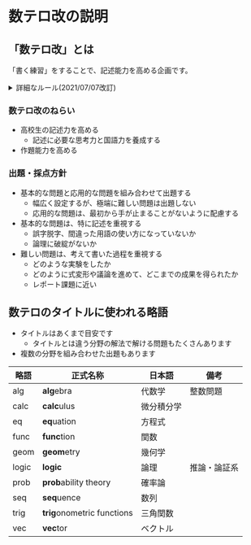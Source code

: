 # 数テロ改の説明

## 「数テロ改」とは

「書く練習」をすることで、記述能力を高める企画です。

<details markdown="1">
<summary>詳細なルール(2021/07/07改訂)</summary>

- **毎週金曜日**に問題が掲出されます
    - ただし私の体調によって土曜日になったりもします
    - 次の週の問題掲出と同時に解答を発表します
- **水曜23:59**までに提出してください
    - 提出形式は以下の通りとします
        - 紙(罫線の有無は問いません)
        - 紙に書いたものを撮影/スキャンした画像データ
        - いずれも**A4サイズまたはB5サイズで1枚以下**
        - 画像データで送るときは、**紙全体が写るようにしてください**(白紙の部分も含めてまるごと)
        - 問題の日付を書いてください
    - 友人や先生に相談したり、教科書やチャート等を調べたりしてもかまいません
    - 提出は期限内であれば何度でも受け付けますが、採点は最後に提出された答案のみ行います
- 添削して返却します
    - 出したらすぐ返却が一番いいので、できるだけ実現します
    - 各問題には満点と目標点数が設定されているので、参考にしてください
- 塾に通っている人には、次の授業(またはそれに準ずる機会)に解説します
    - 塾に通っていない人でも聞いてくれれば答えます

</details>


### 数テロ改のねらい

- 高校生の記述力を高める
    - 記述に必要な思考力と国語力を養成する
- 作題能力を高める

### 出題・採点方針

- 基本的な問題と応用的な問題を組み合わせて出題する
    - 幅広く設定するが、極端に難しい問題は出題しない
    - 応用的な問題は、最初から手が止まることがないように配慮する
- 基本的な問題は、特に記述を重視する
    - 誤字脱字、間違った用語の使い方になっていないか
    - 論理に破綻がないか
- 難しい問題は、考えて書いた過程を重視する
    - どのような実験をしたか
    - どのように式変形や議論を進めて、どこまでの成果を得られたか
    - レポート課題に近い

## 数テロのタイトルに使われる略語

- タイトルはあくまで目安です
    - タイトルとは違う分野の解法で解ける問題もたくさんあります
- 複数の分野を組み合わせた出題もあります

|略語|正式名称|日本語|備考|
|---|---|---|---|
|alg|**alg**ebra|代数学|整数問題|
|calc|**calc**ulus|微分積分学||
|eq|**eq**uation|方程式||
|func|**func**tion|関数||
|geom|**geom**etry|幾何学||
|logic|**logic**|論理|推論・論証系|
|prob|**prob**ability theory|確率論||
|seq|**seq**uence|数列||
|trig|**trig**onometric function​s|三角関数||
|vec|**vec**tor|ベクトル||